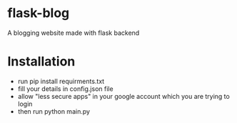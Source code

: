 # flask-blog
A blogging website made with flask backend

# Installation
* run pip install requirments.txt
* fill your details in config.json file
* allow  "less secure apps" in your google account which you are trying to login
* then run python main.py